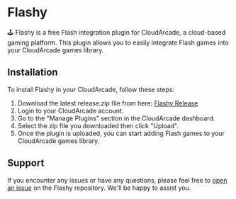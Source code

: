 # Flashy

🕹️ Flashy is a free Flash integration plugin for CloudArcade, a cloud-based gaming platform. This plugin allows you to easily integrate Flash games into your CloudArcade games library.

## Installation

To install Flashy in your CloudArcade, follow these steps:

1. Download the latest release.zip file from here: [Flashy Release](https://github.com/plugmandev/flashy-plugin-cloudarcade/releases)
2. Login to your CloudArcade account.
3. Go to the "Manage Plugins" section in the CloudArcade dashboard.
4. Select the zip file you downloaded then click "Upload".
5. Once the plugin is uploaded, you can start adding Flash games to your CloudArcade games library.

## Support

If you encounter any issues or have any questions, please feel free to [open an issue](https://github.com/plugmandev/flashy-plugin-cloudarcade/issues) on the Flashy repository. We'll be happy to assist you.